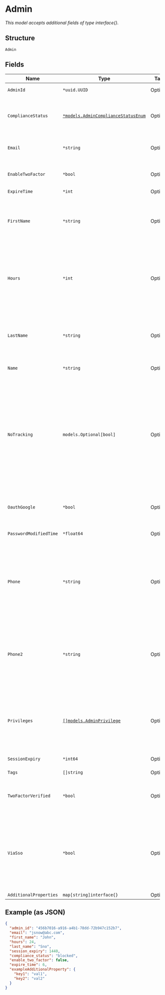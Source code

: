 
# Admin

*This model accepts additional fields of type interface{}.*

## Structure

`Admin`

## Fields

| Name | Type | Tags | Description |
|  --- | --- | --- | --- |
| `AdminId` | `*uuid.UUID` | Optional | ID of the administrator |
| `ComplianceStatus` | [`*models.AdminComplianceStatusEnum`](../../doc/models/admin-compliance-status-enum.md) | Optional | trade compliance status. enum: `blocked`, `restricted` |
| `Email` | `*string` | Optional | If admin account is not an Org API Token |
| `EnableTwoFactor` | `*bool` | Optional | If admin account is not an Org API Token |
| `ExpireTime` | `*int` | Optional | - |
| `FirstName` | `*string` | Optional | If admin account is not an Org API Token. For an invite, this is the original first name used |
| `Hours` | `*int` | Optional | If admin account is not an Org API Token, how long the invite should be valid<br>**Default**: `24`<br>**Constraints**: `>= 1`, `<= 168` |
| `LastName` | `*string` | Optional | If admin account is not an Org API Token. For an invite, this is the original last name used |
| `Name` | `*string` | Optional | For Org API Token Only |
| `NoTracking` | `models.Optional[bool]` | Optional | Optional, whether to store privacy-consent information. When it doesn’t exist, it’s assumed true on EU (i.e. no tracking, the user has to opt-in); otherwise, the user would have to opt-out |
| `OauthGoogle` | `*bool` | Optional | If admin account is not an Org API Token |
| `PasswordModifiedTime` | `*float64` | Optional | Password last modified time, in epoch |
| `Phone` | `*string` | Optional | If admin account is not an Org API Token. Phone number (numbers only, including country code) |
| `Phone2` | `*string` | Optional | If admin account is not an Org API Token. Secondary phone number (numbers only, including country code) |
| `Privileges` | [`[]models.AdminPrivilege`](../../doc/models/admin-privilege.md) | Optional | List of privileges the admin has<br>**Constraints**: *Minimum Items*: `1`, *Unique Items Required* |
| `SessionExpiry` | `*int64` | Optional | **Constraints**: `>= 10`, `<= 20160` |
| `Tags` | `[]string` | Optional | - |
| `TwoFactorVerified` | `*bool` | Optional | If admin account is not an Org API Token. Two factor status |
| `ViaSso` | `*bool` | Optional | If admin account is not an Org API Token, an admin login via_sso is more restircted. (password and email cannot be changed) |
| `AdditionalProperties` | `map[string]interface{}` | Optional | - |

## Example (as JSON)

```json
{
  "admin_id": "456b7016-a916-a4b1-78dd-72b947c152b7",
  "email": "jsnow@abc.com",
  "first_name": "John",
  "hours": 24,
  "last_name": "Sno",
  "session_expiry": 1440,
  "compliance_status": "blocked",
  "enable_two_factor": false,
  "expire_time": 6,
  "exampleAdditionalProperty": {
    "key1": "val1",
    "key2": "val2"
  }
}
```

